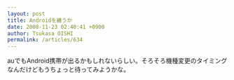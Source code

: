 ```yaml
---
layout: post
title: Androidを纏うか
date: 2008-11-23 02:40:41 +0900
author: Tsukasa OISHI
permalink: /articles/634
---
```



auでもAndroid携帯が出るかもしれないらしい。そろそろ機種変更のタイミングなんだけどもうちょっと待ってみようかな。  

